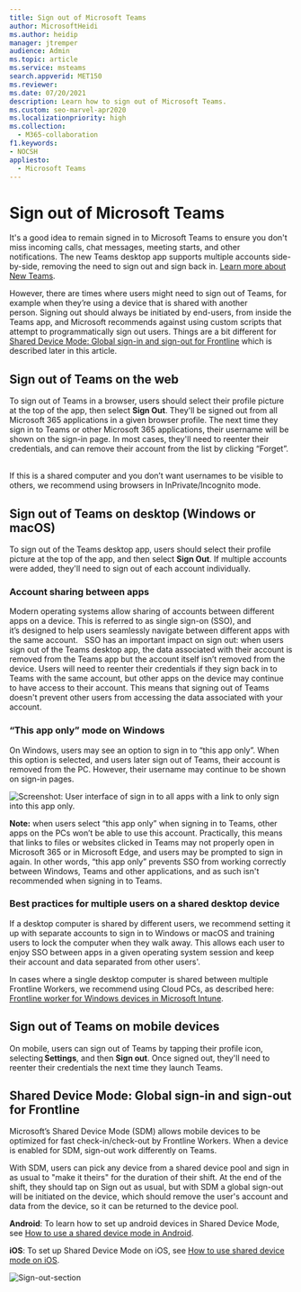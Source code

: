 ```yaml
---
title: Sign out of Microsoft Teams
author: MicrosoftHeidi
ms.author: heidip
manager: jtremper
audience: Admin
ms.topic: article
ms.service: msteams
search.appverid: MET150
ms.reviewer: 
ms.date: 07/20/2021
description: Learn how to sign out of Microsoft Teams.
ms.custom: seo-marvel-apr2020
ms.localizationpriority: high
ms.collection: 
  - M365-collaboration
f1.keywords:
- NOCSH
appliesto: 
  - Microsoft Teams
---
```


# Sign out of Microsoft Teams

It's a good idea to remain signed in to Microsoft Teams to ensure you don't miss incoming calls, chat messages, meeting starts, and other notifications. The new Teams desktop app supports multiple accounts side-by-side, removing the need to sign out and sign back in. [Learn more about New Teams](/microsoftteams/new-teams-desktop-admin).

However, there are times where users might need to sign out of Teams, for example when they’re using a device that is shared with another person. Signing out should always be initiated by end-users, from inside the Teams app, and Microsoft recommends against using custom scripts that attempt to programmatically sign out users. Things are a bit different for [Shared Device Mode: Global sign-in and sign-out for Frontline](#shared-device-mode-global-sign-in-and-sign-out-for-frontline) which is described later in this article.

## Sign out of Teams on the web

To sign out of Teams in a browser, users should select their profile picture at the top of the app, then select **Sign Out**. They'll be signed out from all Microsoft 365 applications in a given browser profile. The next time they sign in to Teams or other Microsoft 365 applications, their username will be shown on the sign-in page. In most cases, they'll need to reenter their credentials, and can remove their account from the list by clicking “Forget”.  

If this is a shared computer and you don’t want usernames to be visible to others, we recommend using browsers in InPrivate/Incognito mode.

## Sign out of Teams on desktop (Windows or macOS)

To sign out of the Teams desktop app, users should select their profile picture at the top of the app, and then select **Sign Out**. If multiple accounts were added, they'll need to sign out of each account individually.

### Account sharing between apps

Modern operating systems allow sharing of accounts between different apps on a device. This is referred to as single sign-on (SSO), and it’s designed to help users seamlessly navigate between different apps with the same account.  
SSO has an important impact on sign out: when users sign out of the Teams desktop app, the data associated with their account is removed from the Teams app but the account itself isn’t removed from the device. Users will need  to reenter their credentials if they sign back in to Teams with the same account, but other apps on the device may continue to have access to their account. This means that signing out of Teams doesn't prevent other users from accessing the data associated with your account.

### “This app only” mode on Windows

On Windows, users may see an option to sign in to “this app only”. When this option is selected, and users later sign out of Teams, their account is removed from the PC. However, their username may continue to be shown on sign-in pages.

![Screenshot: User interface of sign in to all apps with a link to only sign into this app only.](media/sign-in-to-all-apps.png)

**Note:** when users select “this app only” when signing in to Teams, other apps on the PCs won’t be able to use this account. Practically, this means that links to files or websites clicked in Teams may not properly open in Microsoft 365 or in Microsoft Edge, and users may be prompted to sign in again. In other words, “this app only” prevents SSO from working correctly between Windows, Teams and other applications, and as such isn't recommended when signing in to Teams.

### Best practices for multiple users on a shared desktop device

If a desktop computer is shared by different users, we recommend setting it up with separate accounts to sign in to Windows or macOS and training users to lock the computer when they walk away. This allows each user to enjoy SSO between apps in a given operating system session and keep their account and data separated from other users'.

In cases where a single desktop computer is shared between multiple Frontline Workers, we recommend using Cloud PCs, as described here: [Frontline worker for Windows devices in Microsoft Intune](/mem/solutions/frontline-worker/frontline-worker-overview-windows).

## Sign out of Teams on mobile devices

On mobile, users can sign out of Teams by tapping their profile icon, selecting **Settings**, and then **Sign out**. Once signed out, they'll need to reenter their credentials the next time they launch Teams.

## Shared Device Mode: Global sign-in and sign-out for Frontline

Microsoft’s Shared Device Mode (SDM) allows mobile devices to be optimized for fast check-in/check-out by Frontline Workers. When a device is enabled for SDM, sign-out work differently on Teams.

With SDM, users can pick any device from a shared device pool and sign in as usual to "make it theirs" for the duration of their shift. At the end of the shift, they should tap on Sign out as usual, but with SDM a global sign-out will be initiated on the device, which should remove the user's  account and data from the device, so it can be returned to the device pool.

**Android**: To learn how to set up android devices in Shared Device Mode, see [How to use a shared device mode in Android](/azure/active-directory/develop/tutorial-v2-shared-device-mode#set-up-an-android-device-in-shared-mode).

**iOS**: To set up Shared Device Mode on iOS, see [How to use shared device mode on iOS](/azure/active-directory/develop/msal-ios-shared-devices).

![Sign-out-section](media/signout.png)
